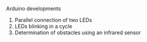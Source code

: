 Arduino developments

1) Parallel connection of two LEDs
2) LEDs blinking in a cycle
3) Determination of obstacles using an infrared sensor